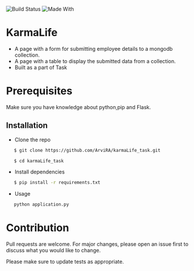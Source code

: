 ![Build Status](https://img.shields.io/badge/build-completed-brightgreen?style=for-the-badge&logo=appveyor)
![Made With](https://img.shields.io/badge/Made%20With-Flask-cyan?style=for-the-badge&logo=appveyor)
# KarmaLife 
* A page with a form for submitting employee details to a mongodb collection. 
* A page with a table to display the submitted data from a collection.
* Built as a part of Task


# Prerequisites
Make sure you have knowledge about python,pip and Flask. 

## Installation

* Clone the repo
```sh
   $ git clone https://github.com/ArviRA/karmaLife_task.git
```
```sh
   $ cd karmaLife_task
```
* Install dependencies
```sh
   $ pip install -r requirements.txt
```
* Usage
```sh
   python application.py
```
# Contribution
Pull requests are welcome. For major changes, please open an issue first to discuss what you would like to change.

Please make sure to update tests as appropriate.
